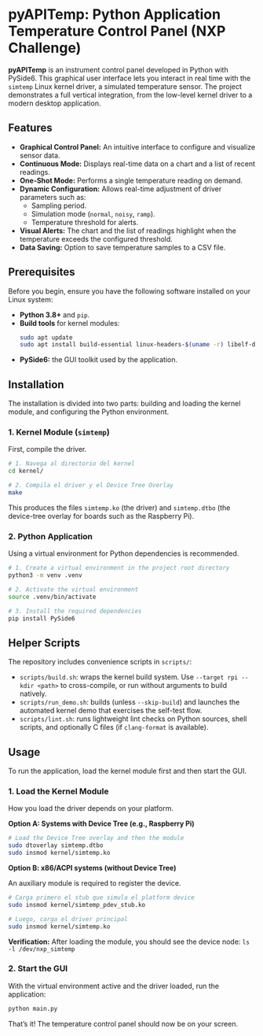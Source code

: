 # pyAPITemp: Python Application Temperature Control Panel (NXP Challenge)


**pyAPITemp** is an instrument control panel developed in Python with PySide6. This graphical user interface lets you interact in real time with the `simtemp` Linux kernel driver, a simulated temperature sensor.
The project demonstrates a full vertical integration, from the low-level kernel driver to a modern desktop application.

## Features

- **Graphical Control Panel:** An intuitive interface to configure and visualize sensor data.
- **Continuous Mode:** Displays real-time data on a chart and a list of recent readings.
- **One-Shot Mode:** Performs a single temperature reading on demand.
- **Dynamic Configuration:** Allows real-time adjustment of driver parameters such as:
    - Sampling period.
    - Simulation mode (`normal`, `noisy`, `ramp`).
    - Temperature threshold for alerts.
- **Visual Alerts:** The chart and the list of readings highlight when the temperature exceeds the configured threshold.
- **Data Saving:** Option to save temperature samples to a CSV file.

## Prerequisites

Before you begin, ensure you have the following software installed on your Linux system:

- **Python 3.8+** and `pip`.
- **Build tools** for kernel modules:
  ```bash
  sudo apt update
  sudo apt install build-essential linux-headers-$(uname -r) libelf-dev dkms
  ```
- **PySide6:** the GUI toolkit used by the application.

## Installation

The installation is divided into two parts: building and loading the kernel module, and configuring the Python environment.

### 1. Kernel Module (`simtemp`)

First, compile the driver.

```bash
# 1. Navega al directorio del kernel
cd kernel/

# 2. Compila el driver y el Device Tree Overlay
make
```

This produces the files `simtemp.ko` (the driver) and `simtemp.dtbo` (the device-tree overlay for boards such as the Raspberry Pi).

### 2. Python Application

Using a virtual environment for Python dependencies is recommended.

```bash
# 1. Create a virtual environment in the project root directory
python3 -m venv .venv

# 2. Activate the virtual environment
source .venv/bin/activate

# 3. Install the required dependencies
pip install PySide6
```

## Helper Scripts

The repository includes convenience scripts in `scripts/`:

- `scripts/build.sh`: wraps the kernel build system. Use `--target rpi --kdir <path>` to cross-compile, or run without arguments to build natively.
- `scripts/run_demo.sh`: builds (unless `--skip-build`) and launches the automated kernel demo that exercises the self-test flow.
- `scripts/lint.sh`: runs lightweight lint checks on Python sources, shell scripts, and optionally C files (if `clang-format` is available).

## Usage

To run the application, load the kernel module first and then start the GUI.

### 1. Load the Kernel Module

How you load the driver depends on your platform.

**Option A: Systems with Device Tree (e.g., Raspberry Pi)**

```bash
# Load the Device Tree overlay and then the module
sudo dtoverlay simtemp.dtbo
sudo insmod kernel/simtemp.ko
```

**Option B: x86/ACPI systems (without Device Tree)**

An auxiliary module is required to register the device.

```bash
# Carga primero el stub que simula el platform device
sudo insmod kernel/simtemp_pdev_stub.ko

# Luego, carga el driver principal
sudo insmod kernel/simtemp.ko
```

**Verification:** After loading the module, you should see the device node:
`ls -l /dev/nxp_simtemp`

### 2. Start the GUI

With the virtual environment active and the driver loaded, run the application:

```bash
python main.py
```

That’s it! The temperature control panel should now be on your screen.
